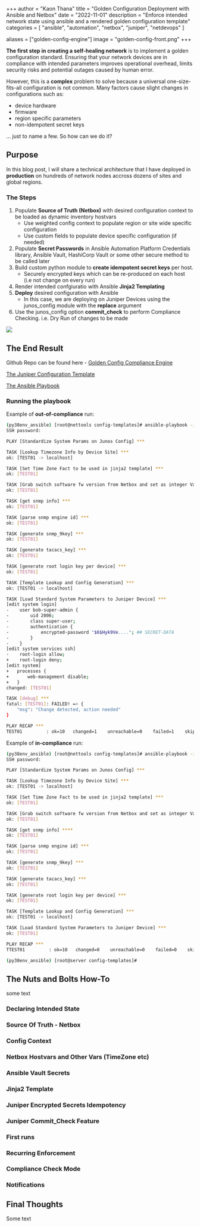 +++
author = "Kaon Thana"
title = "Golden Configuration Deployment with Ansible and Netbox"
date = "2022-11-01"
description = "Enforce intended network state using ansible and a rendered golden configuration template"
categories = [
    "ansible",
    "automation",
    "netbox",
    "juniper",
    "netdevops"
]

aliases = ["golden-config-engine"]
image = "golden-config-front.png"
+++

**The first step in creating a self-healing network** is to implement a golden configuration standard. Ensuring that your network devices are in compliance with intended parameters improves operational overhead, limits security risks and potential outages caused by human error. 

However, this is a **complex** problem to solve because a universal one-size-fits-all configuration is not common. Many factors cause slight changes in configurations such as: 
  - device hardware
  - firmware
  - region specific parameters
  - non-idempotent secret keys
  
... just to name a few. So how can we do it?

## Purpose
In this blog post, I will share a technical architecture that I have deployed in **production** on hundreds of network nodes accross dozens of sites and global regions. 

### The Steps
1. Populate **Source of Truth (Netbox)** with desired configuration context to be loaded as dynamic inventory hostvars
    * Use weighted config context to populate region or site wide specific configuration
    * Use custom fields to populate device specific configuration (if needed)
2. Populate **Secret Passwords** in Ansible Automation Platform Credentials library, Ansible Vault, HashiCorp Vault or some other secure method to be called later
3. Build custom python module to **create idempotent secret keys** per host. 
    * Securely encrypted keys which can be re-produced on each host (i.e not change on every run)
4. Render intended confgiuratio with Ansible **Jinja2 Templating**
5. **Deploy** desired configuration with Ansible
    * In this case, we are deploying on Juniper Devices using the junos_config module with the **replace** argument
6. Use the junos_config option **commit_check** to perform Compliance Checking. i.e. Dry Run of changes to be made

![](golden-config-flow.png)

## The End Result

Github Repo can be found here - [Golden Config Compliance Engine](https://github.com/kaon1/golden-config-engine)

[The Juniper Configuration Template](https://github.com/kaon1/golden-config-engine/blob/main/junos-golden-config-template.j2)

[The Ansible Playbook](https://github.com/kaon1/golden-config-engine/blob/main/junos-golden-config-engine.yml)

### Running the playbook

Example of **out-of-compliance** run:

```sh
(py38env_ansible) [root@nettools config-templates]# ansible-playbook -i netbox_inventory.yml --e "@extra-vars.yml" --diff junos-golden-config-engine.yml -u kaon -k
SSH password: 

PLAY [Standardize System Params on Junos Config] ***

TASK [Lookup Timezone Info by Device Site] ***
ok: [TEST01 -> localhost]

TASK [Set Time Zone Fact to be used in jinja2 template] ***
ok: [TEST01]

TASK [Grab switch software fw version from Netbox and set as integer Value] ***
ok: [TEST01]

TASK [get snmp info] ***
ok: [TEST01]

TASK [parse snmp engine id] ***
ok: [TEST01]

TASK [generate snmp_9key] ***
ok: [TEST01]

TASK [generate tacacs_key] ***
ok: [TEST01]

TASK [generate root login key per device] ***
ok: [TEST01]

TASK [Template Lookup and Config Generation] ***
ok: [TEST01 -> localhost]

TASK [Load Standard System Parameters to Juniper Device] ***
[edit system login]
-    user bob-super-admin {
-        uid 2006;
-        class super-user;
-        authentication {
-            encrypted-password "$6$Hyk9Ve...."; ## SECRET-DATA
-        }
-    }
[edit system services ssh]
-    root-login allow;
+    root-login deny;
[edit system]
+   processes {
+       web-management disable;
+   }
changed: [TEST01]

TASK [debug] ***
fatal: [TEST01]: FAILED! => {
    "msg": "Change detected, action needed"
}

PLAY RECAP ***
TEST01         : ok=10   changed=1    unreachable=0    failed=1    skipped=1    rescued=0    ignored=0   
```

Example of **in-compliance** run:
```sh
(py38env_ansible) [root@nettools config-templates]# ansible-playbook -i netbox_inventory.yml --e "@extra-vars.yml" --diff junos-golden-config-engine.yml -u kaon -k
SSH password: 

PLAY [Standardize System Params on Junos Config] ***

TASK [Lookup Timezone Info by Device Site] ***
ok: [TEST01 -> localhost]

TASK [Set Time Zone Fact to be used in jinja2 template] ***
ok: [TEST01]

TASK [Grab switch software fw version from Netbox and set as integer Value] ***
ok: [TEST01]

TASK [get snmp info] ****
ok: [TEST01]

TASK [parse snmp engine id] ***
ok: [TEST01]

TASK [generate snmp_9key] ***
ok: [TEST01]

TASK [generate tacacs_key] ***
ok: [TEST01]

TASK [generate root login key per device] ***
ok: [TEST01]

TASK [Template Lookup and Config Generation] ***
ok: [TEST01 -> localhost]

TASK [Load Standard System Parameters to Juniper Device] ***
ok: [TEST01]

PLAY RECAP ***
TTEST01         : ok=10   changed=0    unreachable=0    failed=0    skipped=2    rescued=0    ignored=0   

(py38env_ansible) [root@server config-templates]# 

```



## The Nuts and Bolts How-To
some text

### Declaring Intended State 

### Source Of Truth - Netbox

### Config Context

### Netbox Hostvars and Other Vars (TimeZone etc)

### Ansible Vault Secrets

### Jinja2 Template

### Juniper Encrypted Secrets Idempotency

### Juniper Commit_Check Feature

### First runs 

### Recurring Enforcement

### Compliance Check Mode

### Notifications

## Final Thoughts
Some text